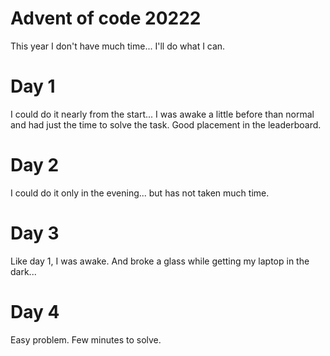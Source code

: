 # Advent of code 20222

This year I don't have much time...
I'll do what I can.

# Day 1

I could do it nearly from the start...
I was awake a little before than normal and had just the
time to solve the task.
Good placement in the leaderboard.

# Day 2

I could do it only in the evening... but has not taken much time.


# Day 3

Like day 1, I was awake.
And broke a glass while getting my laptop in the dark...

# Day 4

Easy problem. Few minutes to solve.
